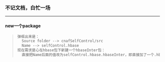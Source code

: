 ### 不记文档，白忙一场

------

#### new一个package

> ```python
> 弹框出来是：
> 	Source folder --> cnafSelfControl/src
> 	Name --> selfControl.hbase
> 现在需求是心在hbase包下新建一个hbaseInter包：
> 	直接把Name后面的值改为selfControl.hbase.hbaseInter，即直接加了一个.hbaseInter
> ```

